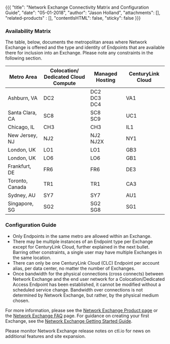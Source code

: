 {{{
  "title": "Network Exchange Connectivity Matrix and Configuration Guide",
  "date": "05-01-2018",
  "author": "Jason Holland",
  "attachments": [],
  "related-products" : [],
  "contentIsHTML": false,
  "sticky": false
}}}

### Availability Matrix

The table, below, documents the metropolitan areas where Network Exchange is offered and the type and identity of Endpoints that are available there for inclusion into an Exchange. Please note any constraints in the following section.

Metro Area|Colocation/<br>Dedicated Cloud Compute|Managed Hosting|CenturyLink Cloud
----------|------------------------------------|---------------|-----------------
Ashburn, VA|DC2|DC2<br>DC3<br>DC4|VA1
Santa Clara, CA|SC8|SC8<br>SC9|UC1
Chicago, IL|CH3|CH3|IL1
New Jersey, NJ|NJ2|NJ2<br>NJ2X|NY1
London, UK|LO1|LO1|GB3
London, UK|LO6|LO6|GB1
Frankfurt, DE|FR6|FR6|DE3
Toronto, Canada|TR1|TR1|CA3
Sydney, AU|SY7|SY7|AU1
Singapore, SG|SG2|SG2<br>SG8|SG1


### Configuration Guide

* Only Endpoints in the same metro are allowed within an Exchange.
* There may be multiple instances of an Endpoint type per Exchange except for CenturyLink Cloud, further explained in the next bullet. Barring other constraints, a single user may have multiple Exchanges in the same location.
* There can only be one CenturyLink Cloud (CLC) Endpoint per account alias, per data center, no matter the number of Exchanges.
* Once bandwidth for the physical connections (cross connects) between Network Exchange and the end user network for a Colocation/Dedicated Access Endpoint has been established, it cannot be modified without a scheduled service change. Bandwidth over connections is not determined by Network Exchange, but rather, by the physical medium chosen.

For more information, please see the [Network Exchange Product page](https://www.ctl.io/network-exchange/) or the [Network Exchange FAQ](/Network/network-exchange-faqs.md) page. For guidance on creating your first Exchange, see the [Network Exchange Getting Started Guide](/Network/network-exchange-getting-started-guide.md).

Please monitor Network Exchange release notes on ctl.io for news on additional features and site expansion. 
